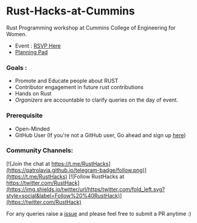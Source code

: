 # Rust-Hacks-at-Cummins
Rust Programming workshop at  Cummins College of Engineering for Women. 

* Event : [RSVP Here](https://reps.mozilla.org/e/rust-at-cummins/)
* [Planning Pad](https://public.etherpad-mozilla.org/p/remo-rust-at-cummins) 

### Goals : 

* Promote and Educate people about  RUST 
* Contributor engagement in future rust contributions
* Hands on Rust
* *Organizers* are accountable to clarify queries on the day of event. 

### Prerequisite 

* Open-Minded 
* GitHub User (If you're not a GitHub user, Go ahead and sign up [here](https://github.com/))

### Community Channels: 
[![Join the chat at https://t.me/RustHacks](https://patrolavia.github.io/telegram-badge/follow.png)](https://t.me/RustHacks)
[![Follow RustHacks at https://twitter.com/RustHack](https://img.shields.io/twitter/url/https/twitter.com/fold_left.svg?style=social&label=Follow%20%40RustHack)](https://twitter.com/RustHack)

For any queries raise a [issue](https://github.com/rowdymehul/Rust-Hacks-at-Cummins/issues) and please feel free to submit a PR anytime :)
